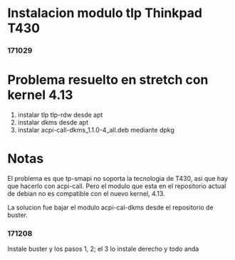 # Instalacion modulo tlp Thinkpad T430
### 171029

# Problema resuelto en stretch con kernel 4.13

1. instalar tlp tlp-rdw desde apt
2. instalar dkms desde apt
3. instalar acpi-call-dkms_1.1.0-4_all.deb mediante dpkg

# Notas

El problema es que tp-smapi no soporta la tecnologia de T430, asi que hay
que hacerlo con acpi-call. Pero el modulo que esta en el repositorio actual
de debian no es compatible con el nuevo kernel, 4.13.

La solucion fue bajar el modulo acpi-cal-dkms desde el repositorio de buster.

### 171208

Instale buster y los pasos 1, 2; el 3 lo instale derecho y todo anda
